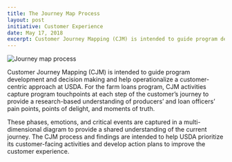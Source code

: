 ```yaml
---
title: The Journey Map Process
layout: post
initiative: Customer Experience
date: May 17, 2018
excerpt: Customer Journey Mapping (CJM) is intended to guide program development and decision making and help operationalize a customer-centric approach at USDA.
---
```

<img src="{{site.baseurl}}/images/customer-experience/journey_map_process.png" alt="Journey map process">

Customer Journey Mapping (CJM) is intended to guide program development and decision making and help operationalize a customer-centric approach at USDA. For the farm loans program, CJM activities capture program touchpoints at each step of the customer’s journey to provide a research-based understanding of producers’ and loan officers’ pain points, points of delight, and moments of truth.

These phases, emotions, and critical events are captured in a multi-dimensional diagram to provide a shared understanding of the current journey. The CJM process and findings are intended to help USDA prioritize its customer-facing activities and develop action plans to improve the customer experience.

